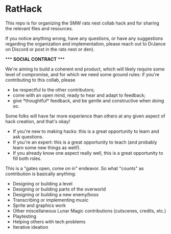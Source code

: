 # RatHack

This repo is for organizing the SMW rats nest collab hack and for sharing the relevant files and resources.

If you notice anything wrong, have any questions, or have any suggestions regarding the organization and
implementation, please reach out to DrJance on Discord or post in the rats nest or den).



\*\*\* **SOCIAL CONTRACT** \*\*\*

We're aiming to build a coherent end product, which will likely require some level of compromise, and for
which we need some ground rules: if you're contributing to this collab, please 
  - be respectful to the other contributors;
  - come with an open mind, ready to hear and adapt to feedback;
  - give \*thoughtful\* feedback, and be gentle and constructive when doing so.

Some folks will have far more experience than others at any given aspect of hack creation, and that's okay!
  - If you're new to making hacks: this is a great opportunity to learn and ask questions.
  - If you're an expert: this is a great opportunity to teach (and probably learn some new things as well!).
  - If you already know one aspect really well, this is a great opportunity to fill both roles.

This is a "gates open, come on in" endeavor. So what "counts" as contribution is basically anything:
  - Designing or building a level
  - Designing or building parts of the overworld
  - Designing or building a new enemy/boss
  - Transcribing or implementing music
  - Sprite and graphics work
  - Other miscellaneous Lunar Magic contributions (cutscenes, credits, etc.)
  - Playtesting
  - Helping others with tech problems
  - Iterative ideation

